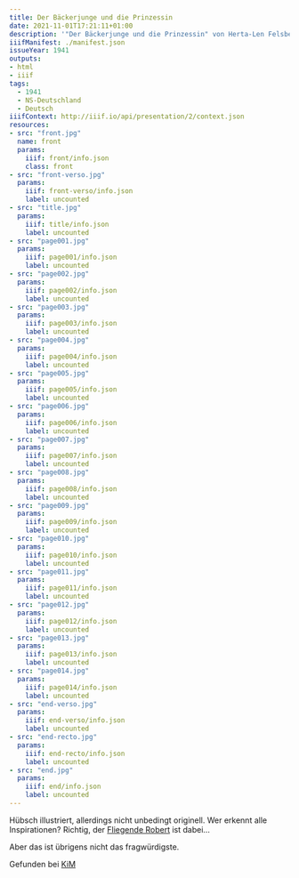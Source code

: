 ```yaml
---
title: Der Bäckerjunge und die Prinzessin
date: 2021-11-01T17:21:11+01:00
description: '"Der Bäckerjunge und die Prinzessin" von Herta-Len Felsberg, erschienen 1941 bei Staneck, Berlin. <a class="worldcat" href="http://www.worldcat.org/oclc/72478130">&nbsp;</a>'
iiifManifest: ./manifest.json
issueYear: 1941
outputs:
- html
- iiif
tags:
  - 1941
  - NS-Deutschland
  - Deutsch
iiifContext: http://iiif.io/api/presentation/2/context.json
resources:
- src: "front.jpg"
  name: front
  params:
    iiif: front/info.json
    class: front
- src: "front-verso.jpg"
  params:
    iiif: front-verso/info.json
    label: uncounted
- src: "title.jpg"
  params:
    iiif: title/info.json
    label: uncounted
- src: "page001.jpg"
  params:
    iiif: page001/info.json
    label: uncounted
- src: "page002.jpg"
  params:
    iiif: page002/info.json
    label: uncounted
- src: "page003.jpg"
  params:
    iiif: page003/info.json
    label: uncounted
- src: "page004.jpg"
  params:
    iiif: page004/info.json
    label: uncounted
- src: "page005.jpg"
  params:
    iiif: page005/info.json
    label: uncounted
- src: "page006.jpg"
  params:
    iiif: page006/info.json
    label: uncounted
- src: "page007.jpg"
  params:
    iiif: page007/info.json
    label: uncounted
- src: "page008.jpg"
  params:
    iiif: page008/info.json
    label: uncounted
- src: "page009.jpg"
  params:
    iiif: page009/info.json
    label: uncounted
- src: "page010.jpg"
  params:
    iiif: page010/info.json
    label: uncounted
- src: "page011.jpg"
  params:
    iiif: page011/info.json
    label: uncounted
- src: "page012.jpg"
  params:
    iiif: page012/info.json
    label: uncounted
- src: "page013.jpg"
  params:
    iiif: page013/info.json
    label: uncounted
- src: "page014.jpg"
  params:
    iiif: page014/info.json
    label: uncounted
- src: "end-verso.jpg"
  params:
    iiif: end-verso/info.json
    label: uncounted
- src: "end-recto.jpg"
  params:
    iiif: end-recto/info.json
    label: uncounted
- src: "end.jpg"
  params:
    iiif: end/info.json
    label: uncounted
---
```

Hübsch illustriert, allerdings nicht unbedingt originell.<!--more-->
Wer erkennt alle Inspirationen? Richtig, der [Fliegende Robert](https://de.wikisource.org/wiki/Der_Struwwelpeter/Die_Geschichte_vom_fliegenden_Robert) ist dabei...

Aber das ist übrigens nicht das fragwürdigste.

<div class="source">Gefunden bei <a href="https://www.neue-arbeit-brockensammlung.de/geschaefte/zweigstelle-kim/">KiM</a></div>
